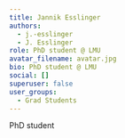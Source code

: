 ```yaml
---
title: Jannik Esslinger
authors:
  - j.-esslinger
  - J. Esslinger
role: PhD student @ LMU
avatar_filename: avatar.jpg
bio: PhD student @ LMU
social: []
superuser: false
user_groups:
  - Grad Students
---
```

PhD student